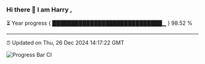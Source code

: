 ### Hi there 👋 I am Harry , 

⏳ Year progress { █████████████████████████████▁ } 98.52 %

---

⏰ Updated on Thu, 26 Dec 2024 14:17:22 GMT

![Progress Bar CI](https://github.com/duykhang68/duykhang68/workflows/Progress%20Bar%20CI/badge.svg)
